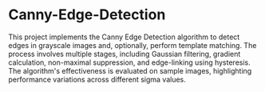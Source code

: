 # Canny-Edge-Detection
This project implements the Canny Edge Detection algorithm to detect edges in grayscale images and, optionally, perform template matching. The process involves multiple stages, including Gaussian filtering, gradient calculation, non-maximal suppression, and edge-linking using hysteresis. The algorithm's effectiveness is evaluated on sample images, highlighting performance variations across different sigma values.
